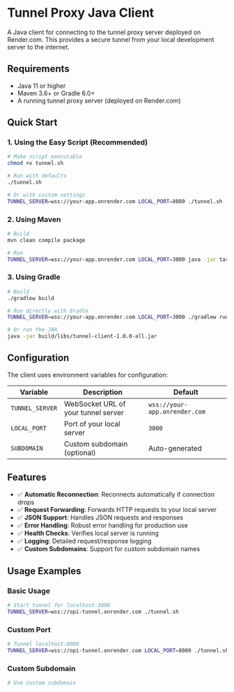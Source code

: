 # Tunnel Proxy Java Client

A Java client for connecting to the tunnel proxy server deployed on Render.com. This provides a secure tunnel from your local development server to the internet.

## Requirements

- Java 11 or higher
- Maven 3.6+ or Gradle 6.0+
- A running tunnel proxy server (deployed on Render.com)

## Quick Start

### 1. Using the Easy Script (Recommended)

```bash
# Make script executable
chmod +x tunnel.sh

# Run with defaults
./tunnel.sh

# Or with custom settings
TUNNEL_SERVER=wss://your-app.onrender.com LOCAL_PORT=8080 ./tunnel.sh
```

### 2. Using Maven

```bash
# Build
mvn clean compile package

# Run
TUNNEL_SERVER=wss://your-app.onrender.com LOCAL_PORT=3000 java -jar target/tunnel-client-1.0.0.jar
```

### 3. Using Gradle

```bash
# Build
./gradlew build

# Run directly with Gradle
TUNNEL_SERVER=wss://your-app.onrender.com LOCAL_PORT=3000 ./gradlew runTunnel

# Or run the JAR
java -jar build/libs/tunnel-client-1.0.0-all.jar
```

## Configuration

The client uses environment variables for configuration:

| Variable | Description | Default |
|----------|-------------|---------|
| `TUNNEL_SERVER` | WebSocket URL of your tunnel server | `wss://your-app.onrender.com` |
| `LOCAL_PORT` | Port of your local server | `3000` |
| `SUBDOMAIN` | Custom subdomain (optional) | Auto-generated |

## Features

- ✅ **Automatic Reconnection**: Reconnects automatically if connection drops
- ✅ **Request Forwarding**: Forwards HTTP requests to your local server
- ✅ **JSON Support**: Handles JSON requests and responses
- ✅ **Error Handling**: Robust error handling for production use
- ✅ **Health Checks**: Verifies local server is running
- ✅ **Logging**: Detailed request/response logging
- ✅ **Custom Subdomains**: Support for custom subdomain names

## Usage Examples

### Basic Usage
```bash
# Start tunnel for localhost:3000
TUNNEL_SERVER=wss://opi-tunnel.onrender.com ./tunnel.sh
```

### Custom Port
```bash
# Tunnel localhost:8080
TUNNEL_SERVER=wss://opi-tunnel.onrender.com LOCAL_PORT=8080 ./tunnel.sh
```

### Custom Subdomain
```bash
# Use custom subdomain